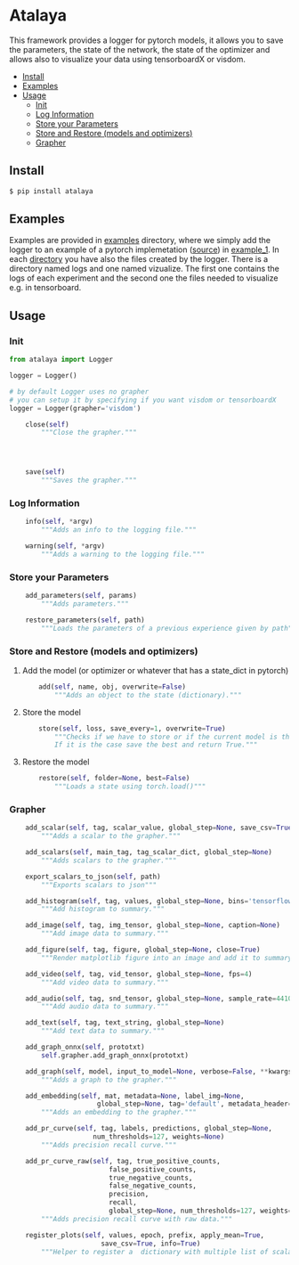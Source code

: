 # Atalaya

This framework provides a logger for pytorch models, it allows you to save the parameters, the state of the network, the state of the optimizer and allows also to visualize your data using tensorboardX or visdom.


* [Install](#install)
* [Examples](#Examples)
* [Usage](#usage)
    * [Init](#init)
    * [Log Information](#Log-Information)
    * [Store your Parameters](#Store-your-Parameters)
    * [Store and Restore (models and optimizers)](#Store-and-Restore-(models-and-optimizers))
    * [Grapher](#Grapher)

## Install

```bash
$ pip install atalaya
```

## Examples

Examples are provided in [examples](https://bitbucket.org/dmmlgeneva/frameworks/src/master/atalaya/examples/) directory, where we simply add the logger to an example of a pytorch implemetation ([source](https://github.com/pytorch/examples/blob/master/mnist/main.py)) in [example_1](https://bitbucket.org/dmmlgeneva/frameworks/src/master/atalaya/examples/example_1). In each [directory](https://bitbucket.org/dmmlgeneva/frameworks/src/master/atalaya/examples/) you have also the files created by the logger. There is a directory named logs and one named vizualize. The first one contains the logs of each experiment and the second one the files needed to visualize e.g. in tensorboard.

## Usage

### Init

```python
from atalaya import Logger

logger = Logger()

# by default Logger uses no grapher
# you can setup it by specifying if you want visdom or tensorboardX
logger = Logger(grapher='visdom')

    close(self)
        """Close the grapher."""




    save(self)
        """Saves the grapher."""
```

### Log Information

```python
    info(self, *argv)
        """Adds an info to the logging file."""
```

```python
    warning(self, *argv)
        """Adds a warning to the logging file."""
```

### Store your Parameters

```python
    add_parameters(self, params)
        """Adds parameters."""
```

```python
    restore_parameters(self, path)
        """Loads the parameters of a previous experience given by path"""
```

### Store and Restore (models and optimizers)

1. Add the model (or optimizer or whatever that has a state_dict in pytorch)

    ```python
        add(self, name, obj, overwrite=False)
            """Adds an object to the state (dictionary)."""
    ```

2. Store the model

    ```python
        store(self, loss, save_every=1, overwrite=True)
            """Checks if we have to store or if the current model is the best. 
            If it is the case save the best and return True."""
    ```

3. Restore the model

    ```python
        restore(self, folder=None, best=False)
            """Loads a state using torch.load()"""
    ```

### Grapher

```python
    add_scalar(self, tag, scalar_value, global_step=None, save_csv=True)
        """Adds a scalar to the grapher."""

    add_scalars(self, main_tag, tag_scalar_dict, global_step=None)
        """Adds scalars to the grapher."""

    export_scalars_to_json(self, path)
        """Exports scalars to json"""

    add_histogram(self, tag, values, global_step=None, bins='tensorflow')
        """Add histogram to summary."""

    add_image(self, tag, img_tensor, global_step=None, caption=None)
        """Add image data to summary."""

    add_figure(self, tag, figure, global_step=None, close=True)
        """Render matplotlib figure into an image and add it to summary."""

    add_video(self, tag, vid_tensor, global_step=None, fps=4)
        """Add video data to summary."""

    add_audio(self, tag, snd_tensor, global_step=None, sample_rate=44100)
        """Add audio data to summary."""

    add_text(self, tag, text_string, global_step=None)
        """Add text data to summary."""

    add_graph_onnx(self, prototxt)
        self.grapher.add_graph_onnx(prototxt)

    add_graph(self, model, input_to_model=None, verbose=False, **kwargs)
        """Adds a graph to the grapher."""

    add_embedding(self, mat, metadata=None, label_img=None,
                      global_step=None, tag='default', metadata_header=None)
        """Adds an embedding to the grapher."""

    add_pr_curve(self, tag, labels, predictions, global_step=None,
                     num_thresholds=127, weights=None)
        """Adds precision recall curve."""

    add_pr_curve_raw(self, tag, true_positive_counts,
                         false_positive_counts,
                         true_negative_counts,
                         false_negative_counts,
                         precision,
                         recall, 
                         global_step=None, num_thresholds=127, weights=None)
        """Adds precision recall curve with raw data."""

    register_plots(self, values, epoch, prefix, apply_mean=True, 
                       save_csv=True, info=True)
        """Helper to register a  dictionary with multiple list of scalars.
```
